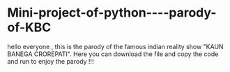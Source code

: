 # Mini-project-of-python----parody-of-KBC
hello everyone , this is the parody of the famous indian reality show "KAUN BANEGA CROREPATI". Here you can download the file and copy the code and run to enjoy the parody !!!
